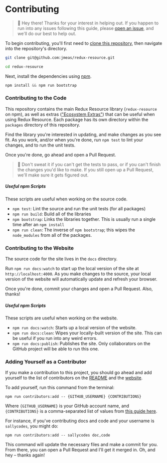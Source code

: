 # Contributing

> :wave: Hey there! Thanks for your interest in helping out. If you happen to
run into any issues following this guide, please
[open an issue](https://github.com/jamesplease/redux-resource/issues/new?title=Contributing+help),
and we'll do our best to help out.

To begin contributing, you'll first need to
[clone this repository](https://help.github.com/articles/cloning-a-repository/),
then navigate into the repository's directory.

```sh
git clone git@github.com:jmeas/redux-resource.git

cd redux-resource
```

Next, install the dependencies using [npm](https://www.npmjs.com/).

```js
npm install && npm run bootstrap
```

### Contributing to the Code

This repository contains the main Redux Resource library (`redux-resource`
on npm), as well as extras 
(["Ecosystem Extras"](https://redux-resource.js.org/docs/extras/)) that can be useful when
using Redux Resource. Each package has its own directory within the
`packages` directory of this repository.

Find the library you're interested in updating, and make changes as you see fit.
As you work, and/or when you're done, run `npm test` to lint your changes, and
to run the unit tests.

Once you're done, go ahead and open a Pull Request.

> :information_desk_person: Don't sweat it if you can't get the tests to pass,
or if you can't finish the changes you'd like to make. If you still open up a
Pull Request, we'll make sure it gets figured out.

##### Useful npm Scripts

These scripts are useful when working on the source code.

- `npm test`: Lint the source and run the unit tests (for all packages)
- `npm run build`: Build all of the libraries
- `npm bootstrap`: Links the libraries together. This is usually run a single
  time after an `npm install`
- `npm run clean`: The inverse of `npm bootstrap`; this wipes the `node_modules` from
  all of the packages.

### Contributing to the Website

The source code for the site lives in the `docs` directory.

Run `npm run docs:watch` to start up the local version of the site at
`http://localhost:4000`. As you make changes to the source, your local version
of the website will automatically update and refresh your browser.

Once you're done, commit your changes and open a Pull Request. Also, thanks!

##### Useful npm Scripts

These scripts are useful when working on the website.

- `npm run docs:watch`: Starts up a local version of the website.
- `npm run docs:clean`: Wipes your locally-built version of the site. This can be useful
  if you run into any weird errors.
- `npm run docs:publish`: Publishes the site. Only collaborators on the GitHub project
  will be able to run this one.

### Adding Yourself as a Contributor

If you make a contribution to this project, you should go ahead and add yourself
to the list of contributors on the
[README](https://github.com/jamesplease/redux-resource#contributors) and the
[website](https://redux-resource.js.org/#contributors).

To add yourself, run this command from the terminal:

```
npm run contributors:add -- {GITHUB_USERNAME} {CONTRIBUTIONS}
```

Where `{GITHUB_USERNAME}` is your GitHub account name, and `{CONTRIBUTIONS}` is a
comma-separated list of values from
[this guide here](https://github.com/jfmengels/all-contributors-cli#addupdate-contributors).

For instance, if you've contributing docs and code and your username is `sallycodes`,
you might do:

```
npm run contributors:add -- sallycodes doc,code
```

This command will update the necessary files and make a commit for you. From there, you can
open a Pull Request and I'll get it merged in. Oh, and hey – thanks again!